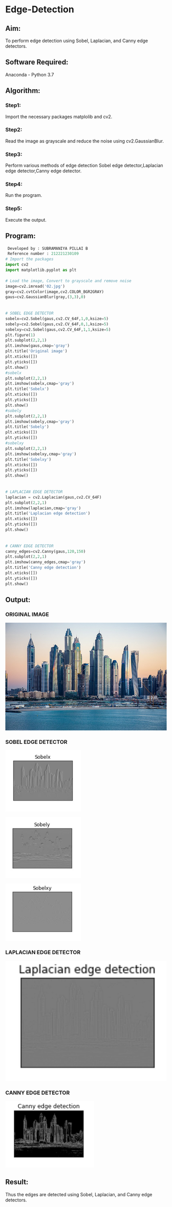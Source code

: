 # Edge-Detection
## Aim:
To perform edge detection using Sobel, Laplacian, and Canny edge detectors.

## Software Required:
Anaconda - Python 3.7

## Algorithm:
### Step1:
Import the necessary packages matplolib and cv2.

### Step2:
Read the image as grayscale and reduce the noise using cv2.GaussianBlur.

### Step3:
Perform various methods of edge detection Sobel edge detector,Laplacian edge detector,Canny edge detector.

### Step4:
Run the program.

### Step5:
Execute the output.
 
## Program:

``` Python
 Developed by : SUBRAMANIYA PILLAI B
 Reference number : 212221230109
# Import the packages
import cv2
import matplotlib.pyplot as plt

# Load the image, Convert to grayscale and remove noise
image=cv2.imread('02.jpg')
gray=cv2.cvtColor(image,cv2.COLOR_BGR2GRAY)
gaus=cv2.GaussianBlur(gray,(3,3),0)


# SOBEL EDGE DETECTOR
sobelx=cv2.Sobel(gaus,cv2.CV_64F,1,0,ksize=5)
sobely=cv2.Sobel(gaus,cv2.CV_64F,0,1,ksize=5)
sobelxy=cv2.Sobel(gaus,cv2.CV_64F,1,1,ksize=5)
plt.figure(1)
plt.subplot(2,2,1)
plt.imshow(gaus,cmap='gray')
plt.title('Original image')
plt.xticks([])
plt.yticks([])
plt.show()
#sobelx
plt.subplot(2,2,1)
plt.imshow(sobelx,cmap='gray')
plt.title('Sobelx')
plt.xticks([])
plt.yticks([])
plt.show()
#sobely
plt.subplot(2,2,1)
plt.imshow(sobely,cmap='gray')
plt.title('Sobely')
plt.xticks([])
plt.yticks([])
#sobelxy
plt.subplot(2,2,1)
plt.imshow(sobelxy,cmap='gray')
plt.title('Sobelxy')
plt.xticks([])
plt.yticks([])
plt.show()


# LAPLACIAN EDGE DETECTOR
laplacian = cv2.Laplacian(gaus,cv2.CV_64F)
plt.subplot(2,2,1)
plt.imshow(laplacian,cmap='gray')
plt.title('Laplacian edge detection')
plt.xticks([])
plt.yticks([])
plt.show()


# CANNY EDGE DETECTOR
canny_edges=cv2.Canny(gaus,120,150)
plt.subplot(2,2,1)
plt.imshow(canny_edges,cmap='gray')
plt.title('Canny edge detection')
plt.xticks([])
plt.yticks([])
plt.show()
```
## Output:
### ORIGINAL IMAGE
![git](./01.jpg)
### SOBEL EDGE DETECTOR
![GIT](./03.jpg)
<br>

![git](./04.jpg)
<br>

![git](./05.jpg)

### LAPLACIAN EDGE DETECTOR
![git](./06.jpg)


### CANNY EDGE DETECTOR
![git](./07.jpg)

## Result:
Thus the edges are detected using Sobel, Laplacian, and Canny edge detectors.

